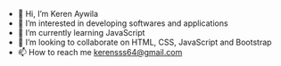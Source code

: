 - 👋 Hi, I’m Keren Aywila
- 👀 I’m interested in developing softwares and applications
- 🌱 I’m currently learning JavaScript
- 💞️ I’m looking to collaborate on HTML, CSS, JavaScript and Bootstrap
- 📫 How to reach me kerensss64@gmail.com
  
